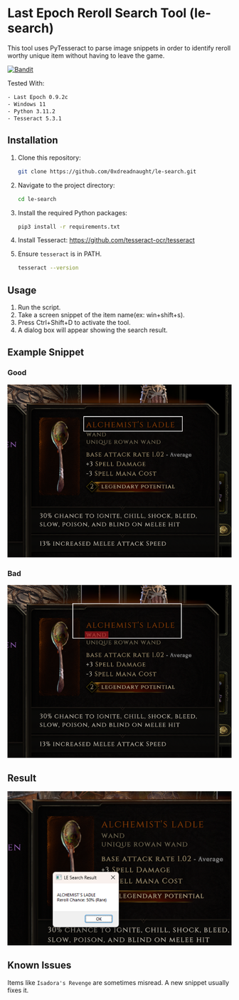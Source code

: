 # Last Epoch Reroll Search Tool (le-search)

This tool uses PyTesseract to parse image snippets in order to identify reroll worthy unique item without having to leave the game.

[![Bandit](https://github.com/0xdreadnaught/le-search/actions/workflows/bandit.yml/badge.svg)](https://github.com/0xdreadnaught/le-search/actions/workflows/bandit.yml)

Tested With:
```
- Last Epoch 0.9.2c
- Windows 11
- Python 3.11.2
- Tesseract 5.3.1
```

## Installation

1. Clone this repository:
   ```bash
   git clone https://github.com/0xdreadnaught/le-search.git
   ```
2. Navigate to the project directory:
   ```bash
   cd le-search
   ```
3. Install the required Python packages:
   ```bash
   pip3 install -r requirements.txt
   ```
4. Install Tesseract: https://github.com/tesseract-ocr/tesseract
   
5. Ensure `tesseract` is in PATH.
   ```bash
   tesseract --version
   ```

## Usage
1. Run the script.
2. Take a screen snippet of the item name(ex: win+shift+s).
3. Press Ctrl+Shift+D to activate the tool.
4. A dialog box will appear showing the search result.

## Example Snippet
### Good
![Good Example](https://github.com/0xdreadnaught/le-search/blob/main/goodsnippet.png)
### Bad
![Bad Example](https://github.com/0xdreadnaught/le-search/blob/main/badsnippet.png)

## Result
![Ressult](https://github.com/0xdreadnaught/le-search/blob/main/result.png)



## Known Issues
Items like `Isadora's Revenge` are sometimes misread. A new snippet usually fixes it.
